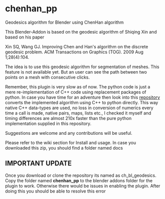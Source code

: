 # chenhan_pp
Geodesics algorithm for Blender using ChenHan algorithm

This Blender-Addon is based on the geodesic algorithm of Shiqing Xin and based on his paper

Xin SQ, Wang GJ. Improving Chen and Han's algorithm on the discrete geodesic problem. ACM Transactions on Graphics (TOG). 2009 Aug 1;28(4):104.

The idea is to use this geodesic algorithm for segmentation of meshes. This feature is not available yet. But an user can see the path between two points on a mesh with consecutive clicks. 

Remember, this plugin is very slow as of now. The python code is just a mere re-implementation of C++ code using replacement packages of python. In case you have time for an adventure then look into this [repository](https://github.com/aalavandhaann/chenhancc) converts the implemented algorithm using C++ to python directly. This way native C++ data-types are used, no loss in conversion of numerics every time a call is made, native pairs, maps, lists etc., I checked it myself and timing differences are almost 210x faster than the pure python implementation supplied in this repository. 

Suggestions are welcome and any contributions will be useful.

Please refer to the wiki section for Install and usage. In case you downloaded this zip, you should find a folder named docs

IMPORTANT UPDATE
----------------

Once you download or clone the repository its named as ch_bl_geodesics. Copy the folder named **chenhan_pp** to the blender addons folder for the plugin to work. Otherwise there would be issues in enabling the plugin. After doing this you should be able to resolve this error
